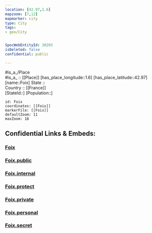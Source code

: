 ```yaml
---
location: [42.97,1.6] 
mapzoom: [7,12] 
mapmarker: city 
type: City
tags:
- geo/City


SpocWebEntityId: 30203
isDeleted: false
confidential: public

---
```

#is_a_/Place  
#is_a_ :: [[Place]] 
[has_place_longitude::1.6] 
[has_place_latitude::42.97] 
[name::Foix] 
State ::  
Country :: [[France]]  
[StateId::] 
[Population::] 



```leaflet
id: Foix
coordinates: [[Foix]] 
markerFile: [[Foix]] 
defaultZoom: 11 
maxZoom: 18
```


## Confidential Links & Embeds: 

### [Foix](/_Standards/Earth/Continent/Europe/Europe~West/France/regions~France/Occitanie/departments~Occitanie/Ariège/communes~Ariège/Foix/cities~Foix/Foix.md) 

### [Foix.public](/_public/Earth/Continent/Europe/Europe~West/France/regions~France/Occitanie/departments~Occitanie/Ariège/communes~Ariège/Foix/cities~Foix/Foix.public.md) 

### [Foix.internal](/_internal/Earth/Continent/Europe/Europe~West/France/regions~France/Occitanie/departments~Occitanie/Ariège/communes~Ariège/Foix/cities~Foix/Foix.internal.md) 

### [Foix.protect](/_protect/Earth/Continent/Europe/Europe~West/France/regions~France/Occitanie/departments~Occitanie/Ariège/communes~Ariège/Foix/cities~Foix/Foix.protect.md) 

### [Foix.private](/_private/Earth/Continent/Europe/Europe~West/France/regions~France/Occitanie/departments~Occitanie/Ariège/communes~Ariège/Foix/cities~Foix/Foix.private.md) 

### [Foix.personal](/_personal/Earth/Continent/Europe/Europe~West/France/regions~France/Occitanie/departments~Occitanie/Ariège/communes~Ariège/Foix/cities~Foix/Foix.personal.md) 

### [Foix.secret](/_secret/Earth/Continent/Europe/Europe~West/France/regions~France/Occitanie/departments~Occitanie/Ariège/communes~Ariège/Foix/cities~Foix/Foix.secret.md)


